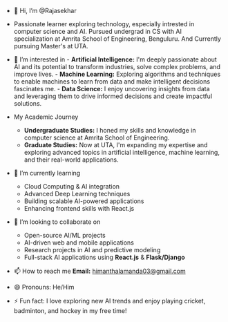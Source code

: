 - 👋 Hi, I’m @Rajasekhar
-  Passionate learner exploring technology, especially intrested in computer science and AI. Pursued undergrad in CS with AI specialization at Amrita School of Engineering, Benguluru. And Currently pursuing Master's at UTA.
- 👀 I’m interested in
                       - **Artificial Intelligence:** I'm deeply passionate about AI and its potential to transform industries, solve complex problems, and improve lives.
                       - **Machine Learning:** Exploring algorithms and techniques to enable machines to learn from data and make intelligent decisions fascinates me.
                       - **Data Science:** I enjoy uncovering insights from data and leveraging them to drive informed decisions and create impactful solutions.
-  My Academic Journey
      - **Undergraduate Studies:** I honed my skills and knowledge in computer science at Amrita School of Engineering.
      - **Graduate Studies:** Now at UTA, I'm expanding my expertise and exploring advanced topics in artificial intelligence, machine learning, and their real-world applications.

- 🌱 I’m currently learning
  - Cloud Computing & AI integration  
  - Advanced Deep Learning techniques   
  - Building scalable AI-powered applications  
  - Enhancing frontend skills with React.js
    
- 💞️ I’m looking to collaborate on
  - Open-source AI/ML projects  
  - AI-driven web and mobile applications  
  - Research projects in AI and predictive modeling  
  - Full-stack AI applications using **React.js** & **Flask/Django**
    
- 📫 How to reach me 
   **Email:** himanthalamanda03@gmail.com
  
- 😄 Pronouns: He/Him
  
- ⚡ Fun fact: I love exploring new AI trends and enjoy playing cricket, badminton, and hockey in my free time!  

<!---
RajasekharAHN/RajasekharAHN is a ✨ special ✨ repository because its `README.md` (this file) appears on your GitHub profile.
You can click the Preview link to take a look at your changes.
--->
